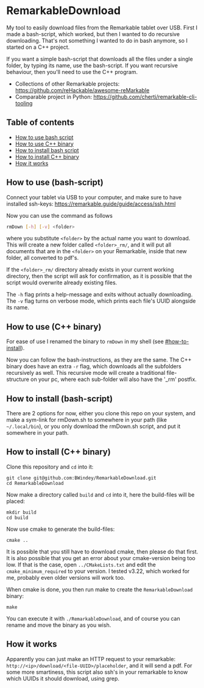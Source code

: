 # RemarkableDownload
My tool to easily download files from the Remarkable tablet over USB.
First I made a bash-script, which worked, but then I wanted to do recursive downloading.
That's not something I wanted to do in bash anymore, so I started on a C++ project.

If you want a simple bash-script that downloads all the files under a single folder, by typing its name,
use the bash-script. If you want recursive behaviour, then you'll need to use the C++ program.

- Collections of other Remarkable projects: https://github.com/reHackable/awesome-reMarkable
- Comparable project in Python: https://github.com/cherti/remarkable-cli-tooling

## Table of contents
- [How to use bash script](#how-to-use-bash-script)
- [How to use C++ binary](#how-to-use-c-binary)
- [How to install bash script](#how-to-install-bash-script)
- [How to install C++ binary](#how-to-install-c-binary)
- [How it works](#how-it-works)


## How to use (bash-script)
Connect your tablet via USB to your computer, and make sure to have installed ssh-keys: 
https://remarkable.guide/guide/access/ssh.html

Now you can use the command as follows
```bash
rmDown [-h] [-v] <folder>
```
where you substitute `<folder>` by the actual name you want to download.
This will create a new folder called `<folder>_rm/`, and it will put all documents that are in the `<folder>` on your Remarkable, inside that new folder, all converted to pdf's.

If the `<folder>_rm/` directory already exists in your current working directory, then the script will ask for 
confirmation, as it is possible that the script would overwrite already existing files.

The `-h` flag prints a help-message and exits without actually downloading.\
The `-v` flag turns on verbose mode, which prints each file's UUID alongside its name.


## How to use (C++ binary)
For ease of use I renamed the binary to `rmDown` in my shell (see [#how-to-install](#how-to-install-c-binary)).

Now you can follow the bash-instructions, as they are the same.
The C++ binary does have an extra `-r` flag, which downloads all the subfolders recursively as well.
This recursive mode will create a traditional file-structure on your pc, 
where each sub-folder will also have the '_rm' postfix.


## How to install (bash-script)
There are 2 options for now, either you clone this repo on your system, and make a sym-link for rmDown.sh to somewhere in your path (like `~/.local/bin`), 
or you only download the rmDown.sh script, and put it somewhere in your path.


## How to install (C++ binary)
Clone this repository and `cd` into it:
```shell
git clone git@github.com:BWindey/RemarkableDownload.git
cd RemarkableDownload
```

Now make a directory called `build` and `cd` into it, here the build-files will be placed:
```shell
mkdir build
cd build
```

Now use cmake to generate the build-files:
```shell
cmake ..
```
It is possible that you still have to download cmake, then please do that first. \
It is also possible that you get an error about your cmake-version being too low. 
If that is the case, open `../CMakeLists.txt` and edit the `cmake_minimum_required` to your version. 
I tested v3.22, which worked for me, probably even older versions will work too.

When cmake is done, you then run make to create the `RemarkableDownload` binary:
```shell
make
```

You can execute it with `./RemarkableDownload`, and of course you can rename and move the binary as you wish.


## How it works
Apparently you can just make an HTTP request to your remarkable: `http://<ip>/download/<file-UUID>/placeholder`, and it will send a pdf. 
For some more smartiness, this script also ssh's in your remarkable to know which UUIDs it should download, using grep.
